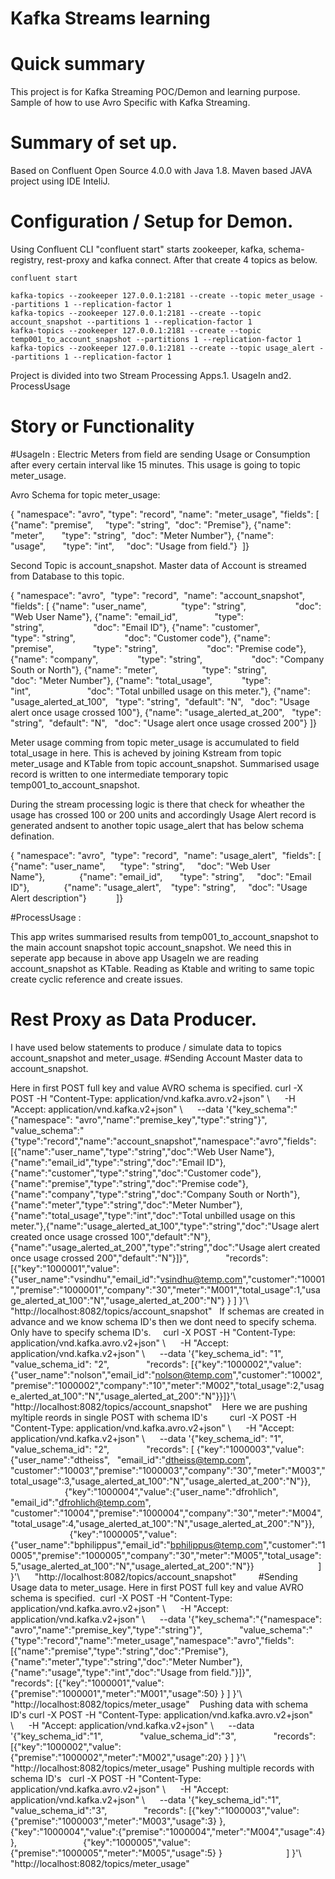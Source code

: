 # Kafka Streams learning 

# Quick summary
This project is for Kafka Streaming POC/Demon and learning purpose. Sample of how to use Avro Specific with Kafka Streaming. 

# Summary of set up.
Based on Confluent Open Source 4.0.0 with Java 1.8. Maven based JAVA project using IDE InteliJ.

# Configuration / Setup for Demon.
Using Confluent CLI "confluent start" starts zookeeper, kafka, schema-registry, rest-proxy and kafka connect. After that create 4 topics as below.

```
confluent start

kafka-topics --zookeeper 127.0.0.1:2181 --create --topic meter_usage --partitions 1 --replication-factor 1
kafka-topics --zookeeper 127.0.0.1:2181 --create --topic account_snapshot --partitions 1 --replication-factor 1
kafka-topics --zookeeper 127.0.0.1:2181 --create --topic temp001_to_account_snapshot --partitions 1 --replication-factor 1
kafka-topics --zookeeper 127.0.0.1:2181 --create --topic usage_alert --partitions 1 --replication-factor 1
```
Project is divided into two Stream Processing Apps.1. UsageIn and2. ProcessUsage

# Story or Functionality 

#UsageIn : 
Electric Meters from field are sending Usage or Consumption after every certain interval like 15 minutes. This usage is going to topic meter_usage.

Avro Schema for topic meter_usage:

{ "namespace": "avro",
  "type": "record",
  "name": "meter_usage",
  "fields": [  {"name": "premise",     "type": "string",  "doc": "Premise"},
               {"name": "meter",       "type": "string",  "doc": "Meter Number"},
               {"name": "usage",       "type": "int",     "doc": "Usage from field."}  ]}
               
               
Second Topic is account_snapshot. Master data of Account is streamed from Database to this topic.

{ "namespace": "avro",  
  "type": "record",  
  "name": "account_snapshot",  
  "fields": [ {"name": "user_name",              "type": "string",                    "doc": "Web User Name"},
              {"name": "email_id",               "type": "string",                    "doc": "Email ID"},
              {"name": "customer",               "type": "string",                    "doc": "Customer code"},
              {"name": "premise",                "type": "string",                    "doc": "Premise code"},
              {"name": "company",                "type": "string",                    "doc": "Company South or North"},
              {"name": "meter",                  "type": "string",                    "doc": "Meter Number"},
              {"name": "total_usage",            "type": "int",                       "doc": "Total unbilled usage on this meter."},
              {"name": "usage_alerted_at_100",   "type": "string",  "default": "N",   "doc": "Usage alert once usage crossed 100"},
              {"name": "usage_alerted_at_200",   "type": "string",  "default": "N",   "doc": "Usage alert once usage crossed 200"}
              ]}

Meter usage comming from topic meter_usage is accumulated to field total_usage in here. This is acheved by joining Kstream from topic meter_usage and KTable from topic account_snapshot. Summarised usage record is written to one intermediate temporary topic temp001_to_account_snapshot.

During the stream processing logic is there that check for wheather the usage has crossed 100 or 200 units and accordingly Usage Alert record is generated andsent to another topic usage_alert that has below schema defination.

{ "namespace": "avro",  "type": "record",  "name": "usage_alert",  "fields": [ {"name": "user_name",      "type": "string",     "doc": "Web User Name"},              {"name": "email_id",       "type": "string",     "doc": "Email ID"},              {"name": "usage_alert",    "type": "string",     "doc": "Usage Alert description"}            ]}

#ProcessUsage : 

This app writes summarised results from temp001_to_account_snapshot to the main account snapshot topic account_snapshot. We need this in seperate app because in above app UsageIn we are reading account_snapshot as KTable. Reading as Ktable and writing to same topic create cyclic reference and create issues.

# Rest Proxy as Data Producer.

I have used below statements to produce / simulate data to topics account_snapshot and meter_usage.
#Sending Account Master data to account_snapshot.

Here in first POST full key and value AVRO schema is specified. 
curl -X POST -H "Content-Type: application/vnd.kafka.avro.v2+json" \      -H "Accept: application/vnd.kafka.v2+json" \      --data '{"key_schema":"{\"namespace\": \"avro\",\"name\":\"premise_key\",\"type\":\"string\"}",               "value_schema":"{\"type\":\"record\",\"name\":\"account_snapshot\",\"namespace\":\"avro\",\"fields\":[{\"name\":\"user_name\",\"type\":\"string\",\"doc\":\"Web User Name\"},{\"name\":\"email_id\",\"type\":\"string\",\"doc\":\"Email ID\"},{\"name\":\"customer\",\"type\":\"string\",\"doc\":\"Customer code\"},{\"name\":\"premise\",\"type\":\"string\",\"doc\":\"Premise code\"},{\"name\":\"company\",\"type\":\"string\",\"doc\":\"Company South or North\"},{\"name\":\"meter\",\"type\":\"string\",\"doc\":\"Meter Number\"},{\"name\":\"total_usage\",\"type\":\"int\",\"doc\":\"Total unbilled usage on this meter.\"},{\"name\":\"usage_alerted_at_100\",\"type\":\"string\",\"doc\":\"Usage alert created once usage crossed 100\",\"default\":\"N\"},{\"name\":\"usage_alerted_at_200\",\"type\":\"string\",\"doc\":\"Usage alert created once usage crossed 200\",\"default\":\"N\"}]}",               "records": [{"key":"1000001","value":{"user_name":"vsindhu","email_id":"vsindhu@temp.com","customer":"10001","premise":"1000001","company":"30","meter":"M001","total_usage":1,"usage_alerted_at_100":"N","usage_alerted_at_200":"N"} } ] }'\      "http://localhost:8082/topics/account_snapshot"   
If schemas are created in advance and we know schema ID's then we dont need to specify schema. Only have to specify schema ID's.     
curl -X POST -H "Content-Type: application/vnd.kafka.avro.v2+json" \      -H "Accept: application/vnd.kafka.v2+json" \      --data '{"key_schema_id": "1",               "value_schema_id": "2",               "records": [{"key":"1000002","value":{"user_name":"nolson","email_id":"nolson@temp.com","customer":"10002","premise":"1000002","company":"10","meter":"M002","total_usage":2,"usage_alerted_at_100":"N","usage_alerted_at_200":"N"}}]}'\      "http://localhost:8082/topics/account_snapshot"
   Here we are pushing myltiple reords in single POST with schema ID's         curl -X POST -H "Content-Type: application/vnd.kafka.avro.v2+json" \      -H "Accept: application/vnd.kafka.v2+json" \      --data '{"key_schema_id": "1",               "value_schema_id": "2",               "records": [ {"key":"1000003","value":{"user_name":"dtheiss",   "email_id":"dtheiss@temp.com",   "customer":"10003","premise":"1000003","company":"30","meter":"M003","total_usage":3,"usage_alerted_at_100":"N","usage_alerted_at_200":"N"}},                            {"key":"1000004","value":{"user_name":"dfrohlich", "email_id":"dfrohlich@temp.com", "customer":"10004","premise":"1000004","company":"30","meter":"M004","total_usage":4,"usage_alerted_at_100":"N","usage_alerted_at_200":"N"}},                            {"key":"1000005","value":{"user_name":"bphilippus","email_id":"bphilippus@temp.com","customer":"10005","premise":"1000005","company":"30","meter":"M005","total_usage":5,"usage_alerted_at_100":"N","usage_alerted_at_200":"N"}}                          ] }'\      "http://localhost:8082/topics/account_snapshot"         #Sending Usage data to meter_usage.
Here in first POST full key and value AVRO schema is specified. 
 curl -X POST -H "Content-Type: application/vnd.kafka.avro.v2+json" \      -H "Accept: application/vnd.kafka.v2+json" \      --data '{"key_schema":"{\"namespace\": \"avro\",\"name\":\"premise_key\",\"type\":\"string\"}",               "value_schema":"{\"type\":\"record\",\"name\":\"meter_usage\",\"namespace\":\"avro\",\"fields\":[{\"name\":\"premise\",\"type\":\"string\",\"doc\":\"Premise\"},{\"name\":\"meter\",\"type\":\"string\",\"doc\":\"Meter Number\"},{\"name\":\"usage\",\"type\":\"int\",\"doc\":\"Usage from field.\"}]}",               "records": [{"key":"1000001","value":{"premise":"1000001","meter":"M001","usage":50} } ] }'\      "http://localhost:8082/topics/meter_usage"
   Pushing data with schema ID's
curl -X POST -H "Content-Type: application/vnd.kafka.avro.v2+json" \      -H "Accept: application/vnd.kafka.v2+json" \      --data '{"key_schema_id":"1",               "value_schema_id":"3",               "records": [{"key":"1000002","value":{"premise":"1000002","meter":"M002","usage":20} } ] }'\      "http://localhost:8082/topics/meter_usage"
Pushing multiple records with schema ID's   curl -X POST -H "Content-Type: application/vnd.kafka.avro.v2+json" \      -H "Accept: application/vnd.kafka.v2+json" \      --data '{"key_schema_id":"1",               "value_schema_id":"3",               "records": [{"key":"1000003","value":{"premise":"1000003","meter":"M003","usage":3} },                           {"key":"1000004","value":{"premise":"1000004","meter":"M004","usage":4} },                           {"key":"1000005","value":{"premise":"1000005","meter":"M005","usage":5} }                          ] }'\      "http://localhost:8082/topics/meter_usage"      

